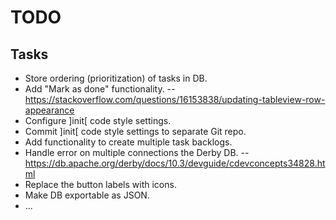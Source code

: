 TODO
====

Tasks
-----

- Store ordering (prioritization) of tasks in DB.
- Add "Mark as done" functionality.
-- https://stackoverflow.com/questions/16153838/updating-tableview-row-appearance
- Configure ]init[ code style settings.
- Commit ]init[ code style settings to separate Git repo.
- Add functionality to create multiple task backlogs.
- Handle error on multiple connections the Derby DB.
-- https://db.apache.org/derby/docs/10.3/devguide/cdevconcepts34828.html
- Replace the button labels with icons.
- Make DB exportable as JSON.
- ...